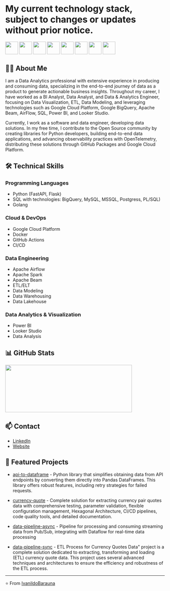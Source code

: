 # My current technology stack, subject to changes or updates without prior notice.

<img src="https://cdn.jsdelivr.net/gh/devicons/devicon/icons/python/python-original.svg" width="40" height="40"/> <img src="https://cdn.jsdelivr.net/gh/devicons/devicon/icons/fastapi/fastapi-original.svg" width="40" height="40"/> <img src="https://cdn.jsdelivr.net/gh/devicons/devicon/icons/jupyter/jupyter-original.svg" width="40" height="40"/> <img src="https://cdn.jsdelivr.net/gh/devicons/devicon/icons/microsoftsqlserver/microsoftsqlserver-plain.svg" width="40" height="40"/> <img src="https://cdn.jsdelivr.net/gh/devicons/devicon/icons/apachespark/apachespark-original.svg" width="40" height="40"/> <img src="https://cdn.jsdelivr.net/gh/devicons/devicon/icons/apacheairflow/apacheairflow-original.svg" width="40" height="40"/> <img src="https://cdn.jsdelivr.net/gh/devicons/devicon/icons/docker/docker-original.svg" width="40" height="40"/> <img src="https://cdn.jsdelivr.net/gh/devicons/devicon/icons/googlecloud/googlecloud-original.svg" width="40" height="40"/>

## 👨‍💻 About Me          

I am a Data Analytics professional with extensive experience in producing and consuming data, specializing in the end-to-end journey of data as a product to generate actionable business insights. Throughout my career, I have worked as a BI Analyst, Data Analyst, and Data & Analytics Engineer, focusing on Data Visualization, ETL, Data Modeling, and leveraging technologies such as Google Cloud Platform, Google BigQuery, Apache Beam, AirFlow, SQL, Power BI, and Looker Studio.

Currently, I work as a software and data engineer, developing data solutions. In my free time, I contribute to the Open Source community by creating libraries for Python developers, building end-to-end data applications, and advancing observability practices with OpenTelemetry, distributing these solutions through GitHub Packages and Google Cloud Platform.

## 🛠️ Technical Skills

### Programming Languages
- Python (FastAPI, Flask)
- SQL with technologies: BigQuery, MySQL, MSSQL, Postgress, PL/SQL)
- Golang

### Cloud & DevOps
- Google Cloud Platform
- Docker
- GitHub Actions
- CI/CD

### Data Engineering
- Apache Airflow
- Apache Spark
- Apache Beam
- ETL/ELT
- Data Modeling
- Data Warehousing
- Data Lakehouse

### Data Analytics & Visualization
- Power BI
- Looker Studio
- Data Analysis

## 📊 GitHub Stats

<p align="left">
  <a href="https://github.com/IvanildoBarauna/ETL-awesome-api">
    <img align="bottom" src="https://github-readme-stats.vercel.app/api?username=IvanildoBarauna&hide=stars,contribs&show=prs_merged,prs_merged_percentage&show_icons=true&theme=tokyonight&include_all_commits=true&rank_icon=percentile&hide_border=true&hide_title=true" width="400" height="150" />
 </a>
</p>

## 📫 Contact

- [LinkedIn](https://www.linkedin.com/in/ivanildobarauna/)
- [Website](https://ivanildobarauna.dev/)

## 🌟 Featured Projects

- [api-to-dataframe](https://github.com/ivanildobarauna-dev/api-to-dataframe) - Python library that simplifies obtaining data from API endpoints by converting them directly into Pandas DataFrames. This library offers robust features, including retry strategies for failed requests.

- [currency-quote](https://github.com/ivanildobarauna-dev/currency-quote) - Complete solution for extracting currency pair quotes data with comprehensive testing, parameter validation, flexible configuration management, Hexagonal Architecture, CI/CD pipelines, code quality tools, and detailed documentation.

- [data-pipeline-async](https://github.com/ivanildobarauna-dev/data-pipeline-async-ingest) - Pipeline for processing and consuming streaming data from Pub/Sub, integrating with Dataflow for real-time data processing

- [data-pipeline-sync](https://github.com/ivanildobarauna-dev/data-pipeline-sync-ingest) - ETL Process for Currency Quotes Data" project is a complete solution dedicated to extracting, transforming and loading (ETL) currency quote data. This project uses several advanced techniques and architectures to ensure the efficiency and robustness of the ETL process.

---

⭐️ From [IvanildoBarauna](https://github.com/IvanildoBarauna)
